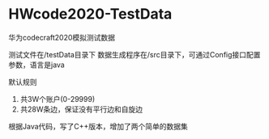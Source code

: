 # HWcode2020-TestData
华为codecraft2020模拟测试数据

测试文件在/testData目录下
数据生成程序在/src目录下，可通过Config接口配置参数，语言是java

默认规则
1. 共3W个账户(0-29999)
2. 共28W条边，保证没有平行边和自旋边

根据Java代码，写了C++版本，增加了两个简单的数据集
